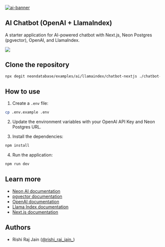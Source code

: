 [![ai-banner](https://github.com/neondatabase/website/assets/22715126/1b73d601-af7e-4546-bf7a-dd52f2f0b7ef)](https://neon.tech/docs/ai/ai-intro)

## AI Chatbot (OpenAI + LlamaIndex)

A starter application for AI-powered chatbot with Next.js, Neon Postgres (pgvector), OpenAI, and LlamaIndex.

[![](https://vercel.com/button)](https://vercel.com/new/clone?repository-url=https://github.com/neondatabase/examples/tree/main/ai/llamaindex/chatbot-nextjs&env=POSTGRES_URL,OPENAI_API_KEY)

## Clone the repository

```bash
npx degit neondatabase/examples/ai/llamaindex/chatbot-nextjs ./chatbot-nextjs
```

## How to use

1. Create a `.env` file:

```bash
cp .env.example .env
```

2. Update the environment variables with your OpenAI API Key and Neon Postgres URL.

3. Install the dependencies:

```bash
npm install
```

4. Run the application:

```bash
npm run dev
```

## Learn more

- [Neon AI documentation](https://neon.tech/docs/ai/ai-intro)
- [pgvector documentation](https://github.com/pgvector/pgvector)
- [OpenAI documentation](https://platform.openai.com/docs/introduction)
- [Llama Index documentation](https://llama.meta.com/docs/get-started/)
- [Next.js documentation](https://nextjs.org/docs)

## Authors

- Rishi Raj Jain ([@rishi_raj_jain_](https://twitter.com/rishi_raj_jain_))
